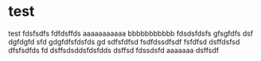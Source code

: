 test
====

test
fdsfsdfs
fdfdsffds
aaaaaaaaaaa
bbbbbbbbbbb
fdsdsfdsfs
gfsgfdfs
dsf
dgfdgfd
sfd
gdgfdfsfdsfds
gd
sdfsfdfsd
fsdfdssdfsdf
fsfdfsd
dsffdsfsd
dfsfsdfds
fd
dsffsdsddsfdsfdds
dsffsd
fdssdsfd
aaaaaaa
dsffsdf
